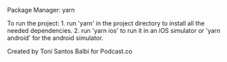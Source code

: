 Package Manager: yarn

To run the project: 1. run 'yarn' in the project directory to install all the needed dependencies. 2. run 'yarn ios' to run it in an iOS simulator or 'yarn android' for the android simulator.

Created by Toni Santos Balbi for Podcast.co
